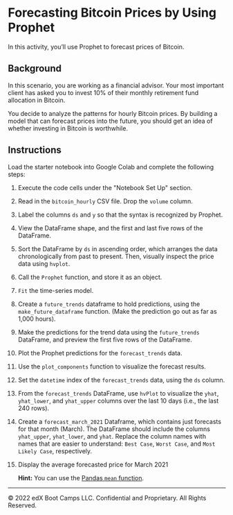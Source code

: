 # Forecasting Bitcoin Prices by Using Prophet

In this activity, you’ll use Prophet to forecast prices of Bitcoin.

## Background

In this scenario, you are working as a financial advisor. Your most important client has asked you to invest 10% of their monthly retirement fund allocation in Bitcoin.

You decide to analyze the patterns for hourly Bitcoin prices. By building a model that can forecast prices into the future, you should get an idea of whether investing in Bitcoin is worthwhile.

## Instructions

Load the starter notebook into Google Colab and complete the following steps:

1. Execute the code cells under the "Notebook Set Up" section.

2. Read in the `bitcoin_hourly` CSV file. Drop the `volume` column.

3. Label the columns `ds` and `y` so that the syntax is recognized by Prophet.

4. View the DataFrame shape, and the first and last five rows of the DataFrame.

5. Sort the DataFrame by `ds` in ascending order, which arranges the data chronologically from past to present. Then, visually inspect the price data using `hvplot`.

6. Call the `Prophet` function, and store it as an object.

7. `Fit` the time-series model.

8. Create a `future_trends` dataframe to hold predictions, using the `make_future_dataframe` function. (Make the prediction go out as far as 1,000 hours).

9. Make the predictions for the trend data using the `future_trends` DataFrame, and preview the first five rows of the DataFrame.

10. Plot the Prophet predictions for the `forecast_trends` data.

11. Use the `plot_components` function to visualize the forecast results.

12. Set the `datetime` index of the `forecast_trends` data, using the `ds` column.

13. From the `forecast_trends` DataFrame, use `hvPlot` to visualize the `yhat`, `yhat_lower`, and `yhat_upper` columns over the last 10 days (i.e., the last 240 rows).

14. Create a `forecast_march_2021` Dataframe, which contains just forecasts for that month (March). The DataFrame should include the columns `yhat_upper`, `yhat_lower`, and `yhat`. Replace the column names with names that are easier to understand: `Best Case`, `Worst Case`, and `Most Likely Case`, respectively.

15. Display the average forecasted price for March 2021

    **Hint:** You can use the [Pandas `mean` function](https://pandas.pydata.org/pandas-docs/stable/reference/api/pandas.DataFrame.mean.html).

---

© 2022 edX Boot Camps LLC. Confidential and Proprietary. All Rights Reserved.